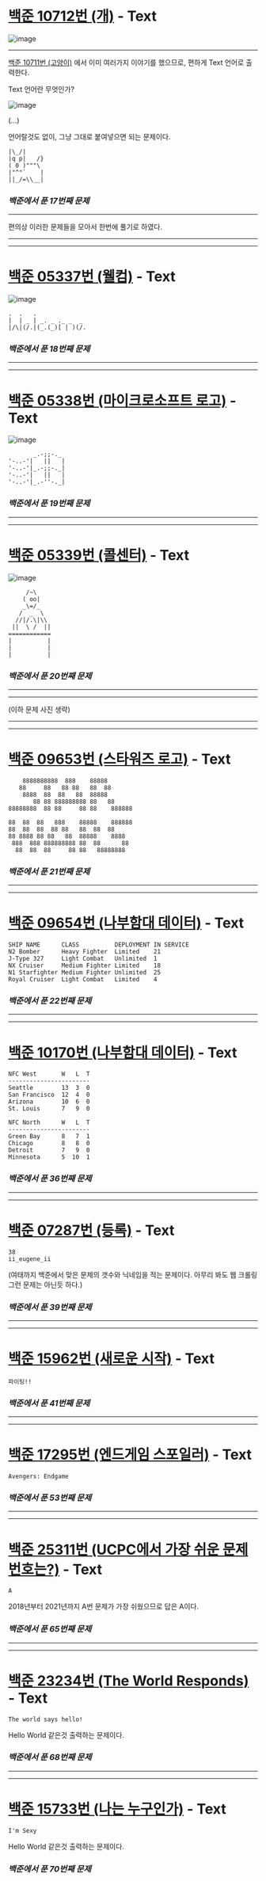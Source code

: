 # [백준 10712번 (개)](https://www.acmicpc.net/problem/10172) - Text

![image](https://user-images.githubusercontent.com/104616990/172817078-79bafb6c-ff20-425a-b636-f59d423b7453.png)

---

[백준 10711번 (고양이)](https://github.com/II-eugene-II/baekjoon/blob/main/Trivial/%EB%B0%B1%EC%A4%80%2010171%EB%B2%88.md) 에서 이미 여러가지 이야기를 했으므로, 편하게 Text 언어로 출력한다.

Text 언어란 무엇인가?

![image](https://user-images.githubusercontent.com/104616990/172816672-9679f151-37c6-4fe6-a78c-837b698f8136.png)

(...)

언어랄것도 없이, 그냥 그대로 붙여넣으면 되는 문제이다.

```
|\_/|
|q p|   /}
( 0 )"""\
|"^"`    |
||_/=\\__|
```

### *백준에서 푼 17번째 문제*

---

편의상 이러한 문제들을 모아서 한번에 풀기로 하였다.

---
---

# [백준 05337번 (웰컴)](https://www.acmicpc.net/problem/05337) - Text

![image](https://user-images.githubusercontent.com/104616990/172817564-05797068-0094-47a3-9bfe-7ba50f979063.png)

```
.  .   .
|  | _ | _. _ ._ _  _
|/\|(/.|(_.(_)[ | )(/.
```

### *백준에서 푼 18번째 문제*

---
---

# [백준 05338번 (마이크로소프트 로고)](https://www.acmicpc.net/problem/05338) - Text

![image](https://user-images.githubusercontent.com/104616990/172818333-c7f041df-8191-4c37-b645-296abdacf5e4.png)


```
       _.-;;-._
'-..-'|   ||   |
'-..-'|_.-;;-._|
'-..-'|   ||   |
'-..-'|_.-''-._|
```

### *백준에서 푼 19번째 문제*

---
---

# [백준 05339번 (콜센터)](https://www.acmicpc.net/problem/05339) - Text

![image](https://user-images.githubusercontent.com/104616990/172818600-8b5fdc01-877f-4e08-a53d-2f6d8316d18c.png)

```
     /~\
    ( oo|
    _\=/_
   /  _  \
  //|/.\|\\
 ||  \ /  ||
============
|          |
|          |
|          |
```

### *백준에서 푼 20번째 문제*

---
---

(이하 문제 사진 생략)

---
---

# [백준 09653번 (스타워즈 로고)](https://www.acmicpc.net/problem/09653) - Text

```
    8888888888  888    88888
   88     88   88 88   88  88
    8888  88  88   88  88888
       88 88 888888888 88   88
88888888  88 88     88 88    888888

88  88  88   888    88888    888888
88  88  88  88 88   88  88  88
88 8888 88 88   88  88888    8888
 888  888 888888888 88  88      88
  88  88  88     88 88   88888888
```

### *백준에서 푼 21번째 문제*


---
---

# [백준 09654번 (나부함대 데이터)](https://www.acmicpc.net/problem/09654) - Text

```
SHIP NAME      CLASS          DEPLOYMENT IN SERVICE
N2 Bomber      Heavy Fighter  Limited    21        
J-Type 327     Light Combat   Unlimited  1         
NX Cruiser     Medium Fighter Limited    18        
N1 Starfighter Medium Fighter Unlimited  25        
Royal Cruiser  Light Combat   Limited    4
```

### *백준에서 푼 22번째 문제*

---
---

# [백준 10170번 (나부함대 데이터)](https://www.acmicpc.net/problem/10170) - Text

```
NFC West       W   L  T
-----------------------
Seattle        13  3  0
San Francisco  12  4  0
Arizona        10  6  0
St. Louis      7   9  0

NFC North      W   L  T
-----------------------
Green Bay      8   7  1
Chicago        8   8  0
Detroit        7   9  0
Minnesota      5  10  1
```

### *백준에서 푼 36번째 문제*


---
---

# [백준 07287번 (등록)](https://www.acmicpc.net/problem/7287) - Text

```
38
ii_eugene_ii
```

(여태까지 백준에서 맞은 문제의 갯수와 닉네임을 적는 문제이다. 아무리 봐도 웹 크롤링 그런 문제는 아닌듯 하다.)

### *백준에서 푼 39번째 문제*

---
---

# [백준 15962번 (새로운 시작)](https://www.acmicpc.net/problem/15962) - Text

```
파이팅!!
```

### *백준에서 푼 41번째 문제*

---
---

# [백준 17295번 (엔드게임 스포일러)](https://www.acmicpc.net/problem/17295) - Text

```
Avengers: Endgame
```

### *백준에서 푼 53번째 문제*

---
---

# [백준 25311번 (UCPC에서 가장 쉬운 문제 번호는?)](https://www.acmicpc.net/problem/25311) - Text

```
A
```

2018년부터 2021년까지 A번 문제가 가장 쉬웠으므로 답은 A이다.

### *백준에서 푼 65번째 문제*

---
---

# [백준 23234번 (The World Responds)](https://www.acmicpc.net/problem/23234) - Text

```
The world says hello!
```

Hello World 같은것 출력하는 문제이다.

### *백준에서 푼 68번째 문제*


---
---

# [백준 15733번 (나는 누구인가)](https://www.acmicpc.net/problem/15733) - Text

```
I'm Sexy
```

Hello World 같은것 출력하는 문제이다.

### *백준에서 푼 70번째 문제*


